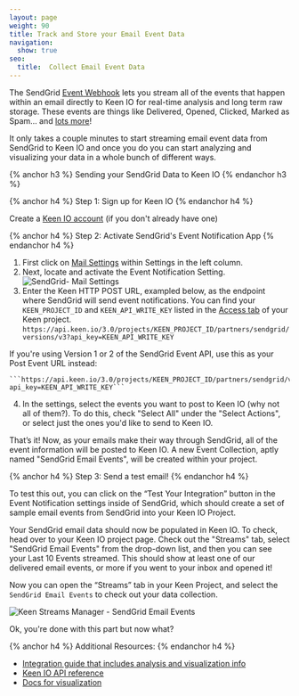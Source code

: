 ```yaml
---
layout: page
weight: 90
title: Track and Store your Email Event Data
navigation:
  show: true
seo:
  title:  Collect Email Event Data
---
```


The SendGrid [Event Webhook](https://sendgrid.com/docs/API_Reference/Webhooks/event.html) lets you stream all of the events that happen within an email directly to Keen IO for real-time analysis and long term raw storage. These events are things like Delivered, Opened, Clicked, Marked as Spam… and [lots more](https://sendgrid.com/docs/API_Reference/Webhooks/event.html)!

It only takes a couple minutes to start streaming email event data from SendGrid to Keen IO and once you do you can start analyzing and visualizing your data in a whole bunch of different ways.

{% anchor h3 %}
Sending your SendGrid Data to Keen IO
{% endanchor h3 %}

{% anchor h4 %}
Step 1: Sign up for Keen IO
{% endanchor h4 %}

Create a <a href="https://keen.io/signup">Keen IO account</a> (if you don't already have one)

{% anchor h4 %}
Step 2: Activate SendGrid's Event Notification App
{% endanchor h4 %}

1) First click on <a href="http://app.sendgrid.com/settings/mail_settings">Mail Settings</a> within Settings in the left column. 
2) Next, locate and activate the Event Notification Setting.
   ![SendGrid- Mail Settings]({{root_url}}/images/keen/sendgrid_mailsettings_eventnotification.png)
3) Enter the Keen HTTP POST URL, exampled below, as the endpoint where SendGrid will send event notifications. You can find your `KEEN_PROJECT_ID` and `KEEN_API_WRITE_KEY` listed in the [Access tab](https://keen.io/projects) of your Keen project.
    ```https://api.keen.io/3.0/projects/KEEN_PROJECT_ID/partners/sendgrid/versions/v3?api_key=KEEN_API_WRITE_KEY```

If you're using Version 1 or 2 of the SendGrid Event API, use this as your Post Event URL instead:
    
    ```https://api.keen.io/3.0/projects/KEEN_PROJECT_ID/partners/sendgrid/versions/v2?api_key=KEEN_API_WRITE_KEY```
    
4) In the settings, select the events you want to post to Keen IO (why not all of them?). To do this, check "Select All" under the "Select Actions", or select just the ones you'd like to send to Keen IO.

That’s it! Now, as your emails make their way through SendGrid, all of the event information will be posted to Keen IO. A new Event Collection, aptly named "SendGrid Email Events", will be created within your project.

{% anchor h4 %}
Step 3: Send a test email!
{% endanchor h4 %}

To test this out, you can click on the “Test Your Integration” button in the Event Notification settings inside of SendGrid, which should create a set of sample email events from SendGrid into your Keen IO Project.

Your SendGrid email data should now be populated in Keen IO. To check, head over to your Keen IO project page. Check out the "Streams" tab, select "SendGrid Email Events" from the drop-down list, and then you can see your Last 10 Events streamed. This should show at least one of our delivered email events, or more if you went to your inbox and opened it!

Now you can open the “Streams” tab in your Keen Project, and select the `SendGrid Email Events` to check out your data collection.

![Keen Streams Manager - SendGrid Email Events]({{root_url}}/images/keen/sendgrid_stream.png)

Ok, you're done with this part but now what?

{% anchor h4 %}
Additional Resources:
{% endanchor h4 %}

- [Integration guide that includes analysis and visualization info](https://sendgrid.com/Integrate/Tutorials/analytics_with_keen_io.html)
- [Keen IO API reference](https://keen.io/docs/api/)
- [Docs for visualization](https://keen.io/docs/visualize/)

